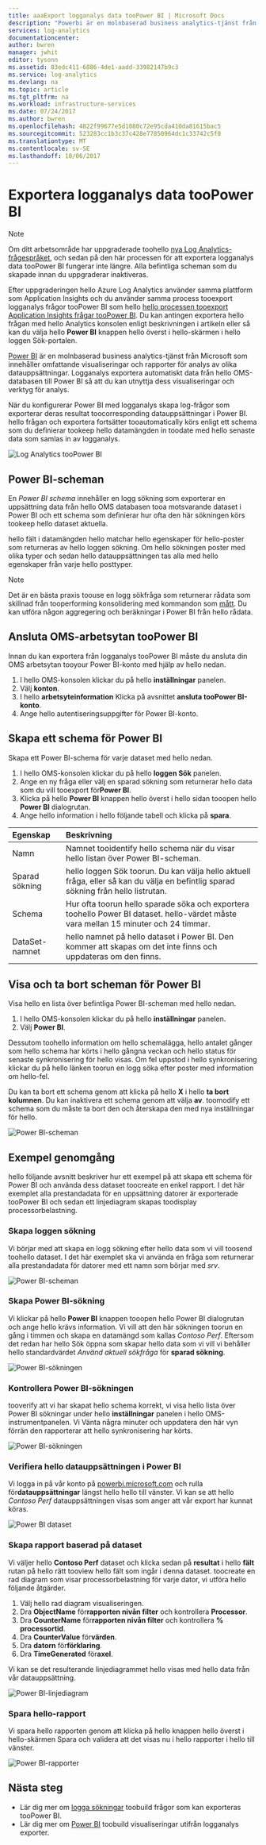 ```yaml
---
title: aaaExport logganalys data tooPower BI | Microsoft Docs
description: "Powerbi är en molnbaserad business analytics-tjänst från Microsoft som innehåller omfattande visualiseringar och rapporter för analys av olika datauppsättningar.  Logganalys exportera kontinuerligt data från hello OMS-databasen till Power BI så att du kan utnyttja dess visualiseringar och verktyg för analys.  Den här artikeln beskriver hur tooconfigure frågor i logganalys som exporterar tooPower BI automatiskt med jämna mellanrum."
services: log-analytics
documentationcenter: 
author: bwren
manager: jwhit
editor: tysonn
ms.assetid: 83edc411-6886-4de1-aadd-33982147b9c3
ms.service: log-analytics
ms.devlang: na
ms.topic: article
ms.tgt_pltfrm: na
ms.workload: infrastructure-services
ms.date: 07/24/2017
ms.author: bwren
ms.openlocfilehash: 4822f99677e5d1080c72e95cda410da81615bac5
ms.sourcegitcommit: 523283cc1b3c37c428e77850964dc1c33742c5f0
ms.translationtype: MT
ms.contentlocale: sv-SE
ms.lasthandoff: 10/06/2017
---
```

# <a name="export-log-analytics-data-toopower-bi"></a>Exportera logganalys data tooPower BI

>[!NOTE]
> Om ditt arbetsområde har uppgraderade toohello [nya Log Analytics-frågespråket](log-analytics-log-search-upgrade.md), och sedan på den här processen för att exportera logganalys data tooPower BI fungerar inte längre.  Alla befintliga scheman som du skapade innan du uppgraderar inaktiveras. 
>
> Efter uppgraderingen hello Azure Log Analytics använder samma plattform som Application Insights och du använder samma process tooexport logganalys frågor tooPower BI som hello [hello processen tooexport Application Insights frågar tooPower BI](../application-insights/app-insights-export-power-bi.md#export-analytics-queries).  Du kan antingen exportera hello frågan med hello Analytics konsolen enligt beskrivningen i artikeln eller så kan du välja hello **Power BI** knappen hello överst i hello-skärmen i hello loggen Sök-portalen.



[Power BI](https://powerbi.microsoft.com/documentation/powerbi-service-get-started/) är en molnbaserad business analytics-tjänst från Microsoft som innehåller omfattande visualiseringar och rapporter för analys av olika datauppsättningar.  Logganalys exportera automatiskt data från hello OMS-databasen till Power BI så att du kan utnyttja dess visualiseringar och verktyg för analys.

När du konfigurerar Power BI med logganalys skapa log-frågor som exporterar deras resultat toocorresponding datauppsättningar i Power BI.  hello frågan och exportera fortsätter tooautomatically körs enligt ett schema som du definierar tookeep hello datamängden in toodate med hello senaste data som samlas in av logganalys.

![Log Analytics tooPower BI](media/log-analytics-powerbi/overview.png)

## <a name="power-bi-schedules"></a>Power BI-scheman
En *Power BI schema* innehåller en logg sökning som exporterar en uppsättning data från hello OMS databasen tooa motsvarande dataset i Power BI och ett schema som definierar hur ofta den här sökningen körs tookeep hello dataset aktuella.

hello fält i datamängden hello matchar hello egenskaper för hello-poster som returneras av hello loggen sökning.  Om hello sökningen poster med olika typer och sedan hello datauppsättningen tas alla med hello egenskaper från varje hello posttyper.  

> [!NOTE]
> Det är en bästa praxis toouse en logg sökfråga som returnerar rådata som skillnad från tooperforming konsolidering med kommandon som [mått](log-analytics-search-reference.md#measure).  Du kan utföra någon aggregering och beräkningar i Power BI från hello rådata.
>
>

## <a name="connecting-oms-workspace-toopower-bi"></a>Ansluta OMS-arbetsytan tooPower BI
Innan du kan exportera från logganalys tooPower BI måste du ansluta din OMS arbetsytan tooyour Power BI-konto med hjälp av hello nedan.  

1. I hello OMS-konsolen klickar du på hello **inställningar** panelen.
2. Välj **konton**.
3. I hello **arbetsyteinformation** Klicka på avsnittet **ansluta tooPower BI-konto**.
4. Ange hello autentiseringsuppgifter för Power BI-konto.

## <a name="create-a-power-bi-schedule"></a>Skapa ett schema för Power BI
Skapa ett Power BI-schema för varje dataset med hello nedan.

1. I hello OMS-konsolen klickar du på hello **loggen Sök** panelen.
2. Ange en ny fråga eller välj en sparad sökning som returnerar hello data som du vill tooexport för**Power BI**.  
3. Klicka på hello **Power BI** knappen hello överst i hello sidan tooopen hello **Power BI** dialogrutan.
4. Ange hello information i hello följande tabell och klicka på **spara**.

| Egenskap | Beskrivning |
|:--- |:--- |
| Namn |Namnet tooidentify hello schema när du visar hello listan över Power BI-scheman. |
| Sparad sökning |hello loggen Sök toorun.  Du kan välja hello aktuell fråga, eller så kan du välja en befintlig sparad sökning från hello listrutan. |
| Schema |Hur ofta toorun hello sparade söka och exportera toohello Power BI dataset.  hello-värdet måste vara mellan 15 minuter och 24 timmar. |
| DataSet-namnet |hello namnet på hello dataset i Power BI.  Den kommer att skapas om det inte finns och uppdateras om den finns. |

## <a name="viewing-and-removing-power-bi-schedules"></a>Visa och ta bort scheman för Power BI
Visa hello en lista över befintliga Power BI-scheman med hello nedan.

1. I hello OMS-konsolen klickar du på hello **inställningar** panelen.
2. Välj **Power BI**.

Dessutom toohello information om hello schemalägga, hello antalet gånger som hello schema har körts i hello gångna veckan och hello status för senaste synkronisering för hello visas.  Om fel uppstod i hello synkronisering klickar du på hello länken toorun en logg söka efter poster med information om hello-fel.

Du kan ta bort ett schema genom att klicka på hello **X** i hello **ta bort kolumnen**.  Du kan inaktivera ett schema genom att välja **av**.  toomodify ett schema som du måste ta bort den och återskapa den med nya inställningar för hello.

![Power BI-scheman](media/log-analytics-powerbi/schedules.png)

## <a name="sample-walkthrough"></a>Exempel genomgång
hello följande avsnitt beskriver hur ett exempel på att skapa ett schema för Power BI och använda dess dataset toocreate en enkel rapport.  I det här exemplet alla prestandadata för en uppsättning datorer är exporterade tooPower BI och sedan ett linjediagram skapas toodisplay processorbelastning.

### <a name="create-log-search"></a>Skapa loggen sökning
Vi börjar med att skapa en logg sökning efter hello data som vi vill toosend toohello dataset.  I det här exemplet ska vi använda en fråga som returnerar alla prestandadata för datorer med ett namn som börjar med *srv*.  

![Power BI-scheman](media/log-analytics-powerbi/walkthrough-query.png)

### <a name="create-power-bi-search"></a>Skapa Power BI-sökning
Vi klickar på hello **Power BI** knappen tooopen hello Power BI dialogrutan och ange hello krävs information.  Vi vill att den här sökningen toorun en gång i timmen och skapa en datamängd som kallas *Contoso Perf*.  Eftersom det redan har hello Sök öppna som skapar hello data som vi vill vi behåller hello standardvärdet *Använd aktuell sökfråga* för **sparad sökning**.

![Power BI-sökningen](media/log-analytics-powerbi/walkthrough-schedule.png)

### <a name="verify-power-bi-search"></a>Kontrollera Power BI-sökningen
tooverify att vi har skapat hello schema korrekt, vi visa hello lista över Power BI sökningar under hello **inställningar** panelen i hello OMS-instrumentpanelen.  Vi Vänta några minuter och uppdatera den här vyn förrän den rapporterar att hello synkronisering har körts.

![Power BI-sökningen](media/log-analytics-powerbi/walkthrough-schedules.png)

### <a name="verify-hello-dataset-in-power-bi"></a>Verifiera hello datauppsättningen i Power BI
Vi logga in på vår konto på [powerbi.microsoft.com](http://powerbi.microsoft.com/) och rulla för**datauppsättningar** längst hello hello till vänster.  Vi kan se att hello *Contoso Perf* datauppsättningen visas som anger att vår export har kunnat köras.

![Power BI dataset](media/log-analytics-powerbi/walkthrough-datasets.png)

### <a name="create-report-based-on-dataset"></a>Skapa rapport baserad på dataset
Vi väljer hello **Contoso Perf** dataset och klicka sedan på **resultat** i hello **fält** rutan på hello rätt tooview hello fält som ingår i denna dataset.  toocreate en rad diagram som visar processorbelastning för varje dator, vi utföra hello följande åtgärder.

1. Välj hello rad diagram visualiseringen.
2. Dra **ObjectName** för**rapporten nivån filter** och kontrollera **Processor**.
3. Dra **CounterName** för**rapporten nivån filter** och kontrollera **% processortid**.
4. Dra **CounterValue** för**värden**.
5. Dra **datorn** för**förklaring**.
6. Dra **TimeGenerated** för**axel**.

Vi kan se det resulterande linjediagrammet hello visas med hello data från vår datauppsättning.

![Power BI-linjediagram](media/log-analytics-powerbi/walkthrough-linegraph.png)

### <a name="save-hello-report"></a>Spara hello-rapport
Vi spara hello rapporten genom att klicka på hello knappen hello överst i hello-skärmen Spara och validera att det visas nu i hello rapporter i hello till vänster.

![Power BI-rapporter](media/log-analytics-powerbi/walkthrough-report.png)

## <a name="next-steps"></a>Nästa steg
* Lär dig mer om [logga sökningar](log-analytics-log-searches.md) toobuild frågor som kan exporteras tooPower BI.
* Lär dig mer om [Power BI](http://powerbi.microsoft.com) toobuild visualiseringar utifrån logganalys exporter.
